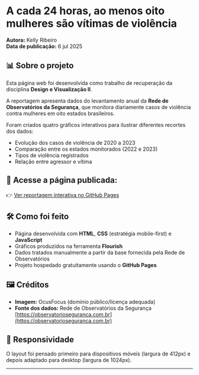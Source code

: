 # A cada 24 horas, ao menos oito mulheres são vítimas de violência

**Autora:** Kelly Ribeiro  
**Data de publicação:** 6 jul 2025

## 📊 Sobre o projeto
Esta página web foi desenvolvida como trabalho de recuperação da disciplina **Design e Visualização II**.

A reportagem apresenta dados do levantamento anual da **Rede de Observatórios da Segurança**, que monitora diariamente casos de violência contra mulheres em oito estados brasileiros.

Foram criados quatro gráficos interativos para ilustrar diferentes recortes dos dados:

- Evolução dos casos de violência de 2020 a 2023
- Comparação entre os estados monitorados (2022 e 2023)
- Tipos de violência registrados
- Relação entre agressor e vítima

## 🔗 **Acesse a página publicada:**
👉 [Ver reportagem interativa no GitHub Pages](https://seunome.github.io/nome-do-repositorio/)

## 🛠 **Como foi feito**
- Página desenvolvida com **HTML**, **CSS** (estratégia mobile-first) e **JavaScript**
- Gráficos produzidos na ferramenta **Flourish**
- Dados tratados manualmente a partir da base fornecida pela Rede de Observatórios
- Projeto hospedado gratuitamente usando o **GitHub Pages**

## 🖼 **Créditos**
- **Imagem:** OcusFocus (domínio público/licença adequada)
- **Fonte dos dados:** Rede de Observatórios da Segurança  
  [https://observatorioseguranca.com.br](https://observatorioseguranca.com.br)

## 📱 **Responsividade**
O layout foi pensado primeiro para dispositivos móveis (largura de 412px) e depois adaptado para desktop (largura de 1024px).

---
